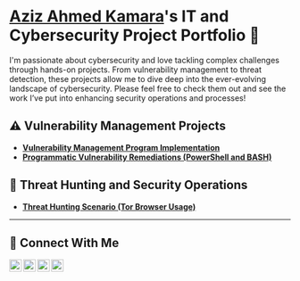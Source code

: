 # <a href="https://www.linkedin.com/in/aziz-kamara/">Aziz Ahmed Kamara</a>'s IT and Cybersecurity Project Portfolio 🔐

I'm passionate about cybersecurity and love tackling complex challenges through hands-on projects. From vulnerability management to threat detection, these projects allow me to dive deep into the ever-evolving landscape of cybersecurity. Please feel free to check them out and see the work I’ve put into enhancing security operations and processes!


## ⚠️ Vulnerability Management Projects

- **[Vulnerability Management Program Implementation](https://github.com/azizkamara/Vulnerability-Management/tree/main)**
- **[Programmatic Vulnerability Remediations (PowerShell and BASH)](https://github.com/joshcybertest/programmatic-vulnerability-remediations)**

## 🚨 Threat Hunting and Security Operations

- **[Threat Hunting Scenario (Tor Browser Usage)](https://github.com/azizkamara/threat-hunting-scenario-tor)**

<hr/>

## 🤳 Connect With Me

[<img align="left" alt="cyberpra| YouTube" width="22px" src="https://cdn.jsdelivr.net/npm/simple-icons@v3/icons/youtube.svg" />][youtube]
[<img align="left" alt="@Azizahmed1300| Twitter" width="22px" src="https://cdn.jsdelivr.net/npm/simple-icons@v3/icons/twitter.svg" />][twitter]
[<img align="left" alt="aziz_kamara| LinkedIn" width="22px" src="https://cdn.jsdelivr.net/npm/simple-icons@v3/icons/linkedin.svg" />][linkedin]
[<img align="left" alt="zizi_pro| Instagram" width="22px" src="https://cdn.jsdelivr.net/npm/simple-icons@v3/icons/instagram.svg" />][instagram]

[twitter]: https://twitter.com/@Azizahmed1300
[youtube]: https://www.youtube.com/c/cyberpra
[instagram]: https://www.instagram.com/zizi_pro13
[linkedin]: https://linkedin.com/in/aziz-kamara

<!--
<img width="35" alt="image" src="https://github.com/user-attachments/assets/2f41c7cd-5ea8-4475-b451-a37161b6c3fb"> 
<img width="35" alt="image" src="https://github.com/user-attachments/assets/77649969-9910-4994-8b96-74a116cfb2a8">
-->

